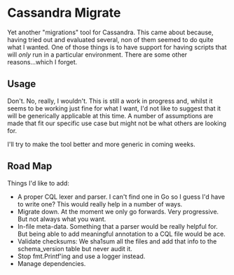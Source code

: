 # Cassandra Migrate

Yet another "migrations" tool for Cassandra. This came about because, having tried out and evaluated several, non of them
seemed to do quite what I wanted. One of those things is to have support for having scripts that will *only* run in a
particular environment. There are some other reasons...which I forget.

## Usage

Don't. No, really, I wouldn't. This is still a work in progress and, whilst it seems to be working just fine for what I
want, I'd not like to suggest that it will be generically applicable at this time. A number of assumptions are made that
fit our specific use case but might not be what others are looking for.

I'll try to make the tool better and more generic in coming weeks.

## Road Map

Things I'd like to add:

* A proper CQL lexer and parser. I can't find one in Go so I guess I'd have to write one? This would really help in a number of ways.
* Migrate down. At the moment we only go forwards. Very progressive. But not always what you want.
* In-file meta-data. Something that a parser would be really helpful for. But being able to add meaningful annotation to a CQL file would be ace.
* Validate checksums: We sha1sum all the files and add that info to the schema_version table but never audit it.
* Stop fmt.Printf'ing and use a logger instead.
* Manage dependencies.
